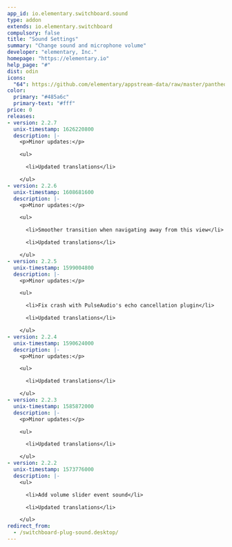 ```yaml
---
app_id: io.elementary.switchboard.sound
type: addon
extends: io.elementary.switchboard
compulsory: false
title: "Sound Settings"
summary: "Change sound and microphone volume"
developer: "elementary, Inc."
homepage: "https://elementary.io"
help_page: "#"
dist: odin
icons:
  "64": https://github.com/elementary/appstream-data/raw/master/pantheon-data/main/icons/64x64/switchboard-plug-sound_preferences-desktop-sound.png
color:
  primary: "#485a6c"
  primary-text: "#fff"
price: 0
releases:
- version: 2.2.7
  unix-timestamp: 1626220800
  description: |-
    <p>Minor updates:</p>

    <ul>

      <li>Updated translations</li>

    </ul>
- version: 2.2.6
  unix-timestamp: 1608681600
  description: |-
    <p>Minor updates:</p>

    <ul>

      <li>Smoother transition when navigating away from this view</li>

      <li>Updated translations</li>

    </ul>
- version: 2.2.5
  unix-timestamp: 1599004800
  description: |-
    <p>Minor updates:</p>

    <ul>

      <li>Fix crash with PulseAudio's echo cancellation plugin</li>

      <li>Updated translations</li>

    </ul>
- version: 2.2.4
  unix-timestamp: 1590624000
  description: |-
    <p>Minor updates:</p>

    <ul>

      <li>Updated translations</li>

    </ul>
- version: 2.2.3
  unix-timestamp: 1585872000
  description: |-
    <p>Minor updates:</p>

    <ul>

      <li>Updated translations</li>

    </ul>
- version: 2.2.2
  unix-timestamp: 1573776000
  description: |-
    <ul>

      <li>Add volume slider event sound</li>

      <li>Updated translations</li>

    </ul>
redirect_from:
  - /switchboard-plug-sound.desktop/
---
```


